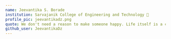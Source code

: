 ```yaml
---
name: Jeevantika S. Borade
institution: Sarvajanik College of Engineering and Technology 🚩 
profile_pic: jeevantikadz.png 
quote: We don't need a reason to make someone happy. Life itself is a celebration.
github_user: JeevantikaDz
---
```

